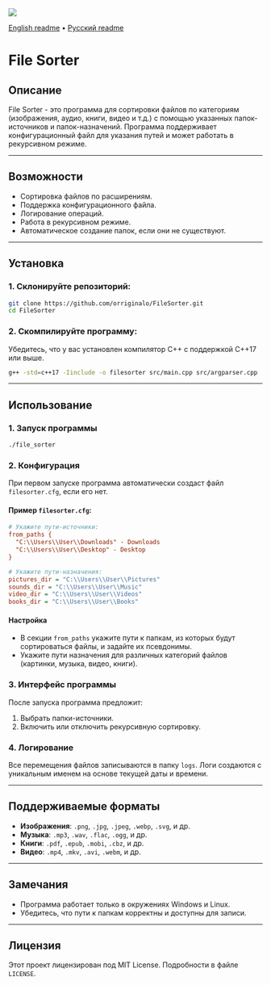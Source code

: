 <img src="https://img.shields.io/github/release/orriginalo/FileSorter"/>

[English readme](https://github.com/orriginalo/FileSorter/blob/main/README.md) • [Русский readme](https://github.com/orriginalo/FileSorter/blob/main/README.ru.md)

# File Sorter

## Описание

File Sorter - это программа для сортировки файлов по категориям (изображения, аудио, книги, видео и т.д.) с помощью указанных папок-источников и папок-назначений. Программа поддерживает конфигурационный файл для указания путей и может работать в рекурсивном режиме.

---

## Возможности

- Сортировка файлов по расширениям.
- Поддержка конфигурационного файла.
- Логирование операций.
- Работа в рекурсивном режиме.
- Автоматическое создание папок, если они не существуют.

---

## Установка

### 1. Склонируйте репозиторий:

```bash
git clone https://github.com/orriginalo/FileSorter.git
cd FileSorter
```

### 2. Скомпилируйте программу:

Убедитесь, что у вас установлен компилятор C++ с поддержкой C++17 или выше.

```bash
g++ -std=c++17 -Iinclude -o filesorter src/main.cpp src/argparser.cpp
```

---

## Использование

### 1. Запуск программы

```bash
./file_sorter
```

### 2. Конфигурация

При первом запуске программа автоматически создаст файл `filesorter.cfg`, если его нет.

#### Пример `filesorter.cfg`:

```cfg
# Укажите пути-источники:
from_paths {
  "C:\\Users\\User\\Downloads" - Downloads
  "C:\\Users\\User\\Desktop" - Desktop
}

# Укажите пути-назначения:
pictures_dir = "C:\\Users\\User\\Pictures"
sounds_dir = "C:\\Users\\User\\Music"
video_dir = "C:\\Users\\User\\Videos"
books_dir = "C:\\Users\\User\\Books"
```

#### Настройка

- В секции `from_paths` укажите пути к папкам, из которых будут сортироваться файлы, и задайте их псевдонимы.
- Укажите пути назначения для различных категорий файлов (картинки, музыка, видео, книги).

### 3. Интерфейс программы

После запуска программа предложит:

1. Выбрать папки-источники.
2. Включить или отключить рекурсивную сортировку.

### 4. Логирование

Все перемещения файлов записываются в папку `logs`. Логи создаются с уникальным именем на основе текущей даты и времени.

---

## Поддерживаемые форматы

- **Изображения**: `.png`, `.jpg`, `.jpeg`, `.webp`, `.svg`, и др.
- **Музыка**: `.mp3`, `.wav`, `.flac`, `.ogg`, и др.
- **Книги**: `.pdf`, `.epub`, `.mobi`, `.cbz`, и др.
- **Видео**: `.mp4`, `.mkv`, `.avi`, `.webm`, и др.

---

## Замечания

- Программа работает только в окружениях Windows и Linux.
- Убедитесь, что пути к папкам корректны и доступны для записи.

---

## Лицензия

Этот проект лицензирован под MIT License. Подробности в файле `LICENSE`.

